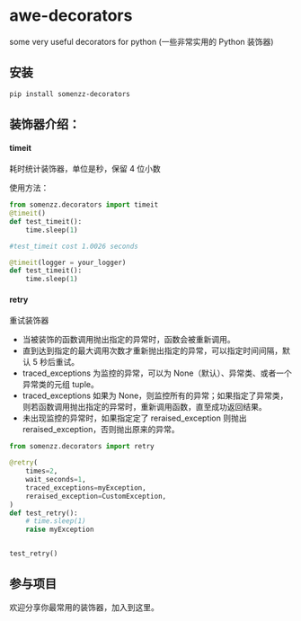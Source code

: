 # awe-decorators
some very useful decorators for python (一些非常实用的 Python 装饰器)

## 安装

```sh
pip install somenzz-decorators
```

## 装饰器介绍：

#### timeit

耗时统计装饰器，单位是秒，保留 4 位小数


使用方法：

```python
from somenzz.decorators import timeit
@timeit()
def test_timeit():
    time.sleep(1)

#test_timeit cost 1.0026 seconds

@timeit(logger = your_logger)
def test_timeit():
    time.sleep(1)
```


#### retry

重试装饰器
- 当被装饰的函数调用抛出指定的异常时，函数会被重新调用。
- 直到达到指定的最大调用次数才重新抛出指定的异常，可以指定时间间隔，默认 5 秒后重试。
- traced_exceptions 为监控的异常，可以为 None（默认）、异常类、或者一个异常类的元组 tuple。
- traced_exceptions 如果为 None，则监控所有的异常；如果指定了异常类，则若函数调用抛出指定的异常时，重新调用函数，直至成功返回结果。
- 未出现监控的异常时，如果指定定了 reraised_exception 则抛出 reraised_exception，否则抛出原来的异常。


```python
from somenzz.decorators import retry 

@retry(
    times=2,
    wait_seconds=1,
    traced_exceptions=myException,
    reraised_exception=CustomException,
)
def test_retry():
    # time.sleep(1)
    raise myException


test_retry()
```

## 参与项目

欢迎分享你最常用的装饰器，加入到这里。


